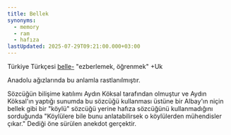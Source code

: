 ```yaml
---
title: Bellek
synonyms:
  - memory
  - ram
  - hafıza
lastUpdated: 2025-07-29T09:21:00.000+03:00
---
```

Türkiye Türkçesi [belle-](/sozluk/bellemek) "ezberlemek, öğrenmek" +Uk

Anadolu ağızlarında bu anlamla rastlanılmıştır.

Sözcüğün bilişime katılımı Aydın Köksal tarafından olmuştur ve Aydın Köksal'ın yaptığı sunumda bu sözcüğü kullanması üstüne bir Albay'ın niçin bellek gibi bir "köylü" sözcüğü yerine hafıza sözcüğünü kullanmadığını sorduğunda "Köylülere bile bunu anlatabilirsek o köylülerden mühendisler çıkar." Dediği öne sürülen anekdot gerçektir.

